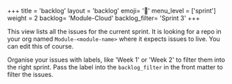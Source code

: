 +++
title = 'backlog'
layout = 'backlog'
emoji= '🥞'
menu_level = ['sprint']
weight = 2
backlog= 'Module-Cloud'
backlog_filter= 'Sprint 3'
+++

This view lists all the issues for the current sprint. It is looking for a repo in your org named `Module-<module-name>` where it expects issues to live. You can edit this of course.

Organise your issues with labels, like 'Week 1' or 'Week 2' to filter them into the right sprint. Pass the label into the `backlog_filter` in the front matter to filter the issues.